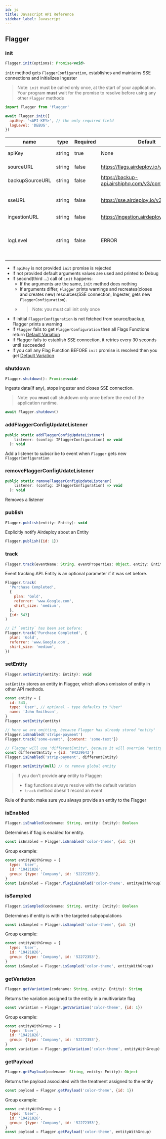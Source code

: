 ```yaml
---
id: js
title: Javascript API Reference
sidebar_label: Javascript
---
```


## Flagger

### init

```javascript
Flagger.init(options): Promise<void>
```

`init` method gets `FlaggerConfiguration`, establishes and maintains SSE connections and initializes Ingester

> Note: `init` must be called only once, at the start of your application.
> Your program **must** wait for the promise to resolve before using any other `Flagger` methods

```javascript
import Flagger from 'flagger'

await Flagger.init({
  apiKey: '<API-KEY>', // the only required field
  logLevel: 'DEBUG',
})
```

| name            | type   | Required | Default                                     | Description                                                                                             |
| --------------- | ------ | -------- | ------------------------------------------- | ------------------------------------------------------------------------------------------------------- |
| apiKey          | string | true     | None                                        | API key to an environment                                                                               |
| sourceURL       | string | false    | https://flags.airdeploy.io/v3/config/       | URL to get `FlaggerConfiguration`                                                                       |
| backupSourceURL | string | false    | https://backup-api.airshiphq.com/v3/config/ | backup URL to get `FlaggerConfiguration`                                                                |
| sseURL          | string | false    | https://sse.airdeploy.io/v3/sse/            | URL for real-time updates of `FlaggerConfiguration` via sse                                             |
| ingestionURL    | string | false    | https://ingestion.airdeploy.io/v3/ingest/   | URL for ingestion                                                                                       |
| logLevel        | string | false    | ERROR                                       | set up log level: ERROR, WARN, DEBUG. Debug is the most verbose level and includes all Network requests |

- If `apiKey` is not provided `init` promise is rejected
- If not provided default arguments values are used and printed to Debug
- If second(third …) call of `init` happens:
  - If the arguments are the same, `init` method does nothing
  - If arguments differ, `Flagger` prints warnings and recreates(closes and creates new) resources(SSE connection,
    Ingester, gets new `FlaggerConfiguration`).
  - > Note: you must call init only once
- If initial `FlaggerConfiguration` is not fetched from source/backup, Flagger prints a warning
- If `Flagger` fails to get `FlaggerConfiguration` then all Flags Functions return [Default Variation](../flagger-sdk/default-variation.md)
- If Flagger fails to establish SSE connection, it retries every 30 seconds until succeeded
- If you call any Flag Function BEFORE `init` promise is resolved then you get [Default Variation](../flagger-sdk/default-variation.md)

### shutdown

```javascript
Flagger.shutdown(): Promise<void>
```

ingests data(if any), stops ingester and closes SSE connection.

> Note: you **must** call shutdown only once before the end of the application runtime.

```javascript
await Flagger.shutdown()
```

### addFlaggerConfigUpdateListener

```javascript
public static addFlaggerConfigUpdateListener(
    listener: (config: IFlaggerConfiguration) => void
  ): void
```

Add a listener to subscribe to event when `Flagger` gets new `FlaggerConfiguration`

### removeFlaggerConfigUdateListener

```javascript
public static removeFlaggerConfigUpdateListener(
    listener: (config: IFlaggerConfiguration) => void
  ): void
```

Removes a listener

### publish

```javascript
Flagger.publish(entity: Entity): void
```

Explicitly notify Airdeploy about an Entity

```javascript
Flagger.publish({id: 1})
```

### track

```javascript
Flagger.track(eventName: String, eventProperties: Object, entity: Entity): void
```

Event tracking API.
Entity is an optional parameter if it was set before.

```javascript
Flagger.track(
  'Purchase Completed',
  {
    plan: 'Gold',
    referrer: 'www.Google.com',
    shirt_size: 'medium',
  },
  {id: 543}
)

// If `entity` has been set before:
Flagger.track('Purchase Completed', {
  plan: 'Gold',
  referrer: 'www.Google.com',
  shirt_size: 'medium',
})
```

### setEntity

```javascript
Flagger.setEntity(entity: Entity): void
```

`setEntity` stores an entity in Flagger, which allows omission of entity in other API methods.

```javascript
const entity = {
  id: 543,
  type: 'User', // optional - type defaults to "User"
  name: 'John Smithson',
}
Flagger.setEntity(entity)

// here we are omitting, because Flagger has already stored "entity"
Flagger.isEnabled('stripe-payment')
Flagger.track('some-event', {content: 'some-text'})

// Flagger will use "differentEntity", because it will override "entity"
const differentEntity = {id: '94239643'}
Flagger.isEnabled('strip-payment', differentEntity)

Flagger.setEntity(null) // to remove global entity
```

> If you don't provide **any** entity to Flagger:
>
> - flag functions always resolve with the default variation
> - `track` method doesn't record an event

Rule of thumb: make sure you always provide an entity to the Flagger

### isEnabled

```javascript
Flagger.isEnabled(codename: String, entity: Entity): Boolean
```

Determines if flag is enabled for entity.

```javascript
const isEnabled = Flagger.isEnabled('color-theme', {id: 1})
```

Group example:

```javascript
const entityWithGroup = {
  type: 'User',
  id: '19421826',
  group: {type: 'Company', id: '52272353'},
}
const isEnabled = Flagger.flagisEnabled('color-theme', entityWithGroup)
```

### isSampled

```javascript
Flagger.isSampled(codename: String, entity: Entity): Boolean
```

Determines if entity is within the targeted subpopulations

```javascript
const isSampled = Flagger.isSampled('color-theme', {id: 1})
```

Group example:

```javascript
const entityWithGroup = {
  type: 'User',
  id: '19421826',
  group: {type: 'Company', id: '52272353'},
}
const isSampled = Flagger.isSampled('color-theme', entityWithGroup)
```

### getVariation

```javascript
Flagger.getVariation(codename: String, entity: Entity): String
```

Returns the variation assigned to the entity in a multivariate flag

```javascript
const variation = Flagger.getVariation('color-theme', {id: 1})
```

Group example:

```javascript
const entityWithGroup = {
  type: 'User',
  id: '19421826',
  group: {type: 'Company', id: '52272353'},
}
const variation = Flagger.getVariation('color-theme', entityWithGroup)
```

### getPayload

```javascript
Flagger.getPayload(codename: String, entity: Entity): Object
```

Returns the payload associated with the treatment assigned to the entity

```javascript
const payload = Flagger.getPayload('color-theme', {id: 1})
```

Group example:

```javascript
const entityWithGroup = {
  type: 'User',
  id: '19421826',
  group: {type: 'Company', id: '52272353'},
}
const payload = Flagger.getPayload('color-theme', entityWithGroup)
```
